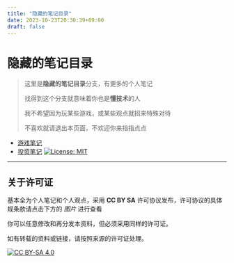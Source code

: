 ```yaml
---
title: "隐藏的笔记目录"
date: 2023-10-23T20:30:39+09:00
draft: false
---
```


# 隐藏的笔记目录

> 这里是**隐藏的笔记目录**分支，有更多的个人笔记
>
> 找得到这个分支就意味着你也是**懂技术**的人
>
> 我不希望因为玩某些游戏，或某些观点就招来特殊对待
>
> 不喜欢就请退出本页面，不欢迎你来指指点点

+ [游戏笔记](/game/hide)
+ [投资笔记](/investment) [![License: MIT](https://img.shields.io/badge/License-MIT-yellow.svg)](https://opensource.org/licenses/MIT)

---

## 关于许可证

基本全为个人笔记和个人观点，采用 **CC BY SA** 许可协议发布，许可协议的具体规条款请点击下方的 *图片* 进行查看

你可以任意修改和再分发本资料，但必须采用同样的许可证。

如有转载的资料或链接，请按照来源的许可证处理。

[![CC BY-SA 4.0][cc-by-sa-image]][cc-by-sa]

[cc-by-sa]: https://creativecommons.org/licenses/by-sa/4.0/deed.zh-hans
[cc-by-sa-image]: https://licensebuttons.net/l/by-sa/4.0/88x31.png
[cc-by-sa-shield]: https://img.shields.io/badge/License-CC%20BY--SA%204.0-lightgrey.svg